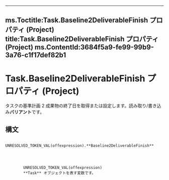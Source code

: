 

---
ms.Toctitle:Task.Baseline2DeliverableFinish プロパティ (Project)
title:Task.Baseline2DeliverableFinish プロパティ (Project)
ms.ContentId:3684f5a9-fe99-99b9-3a76-c1f17def82b1
---
# Task.Baseline2DeliverableFinish プロパティ (Project)




タスクの基準計画 2 成果物の終了日を取得または設定します。読み取り/書き込み**バリアント**です。

## 構文

            UNRESOLVED_TOKEN_VAL(offexpression).**Baseline2DeliverableFinish**




            UNRESOLVED_TOKEN_VAL(offexpression)
            **Task** オブジェクトを表す変数です。




